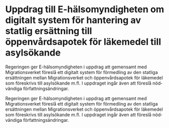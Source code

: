 # Uppdrag till E-hälsomyndigheten om digitalt system för hantering av statlig ersättning till öppenvårdsapotek för läkemedel till asylsökande

Regeringen ger E-hälso­myndig­heten i upp­drag att gemen­samt med Migrations­verket föreslå ett digitalt system för för­medling av den statliga ersätt­ningen mellan Migrations­verket och öppen­vårds­apotek för läke­medel som före­skrivs till asyl­sökande m.fl. I upp­draget ingår även att före­slå nöd­vändiga författ­nings­ändringar.

Regeringen ger E-hälso­myndig­heten i upp­drag att gemen­samt med Migrations­verket föreslå ett digitalt system för för­medling av den statliga ersätt­ningen mellan Migrations­verket och öppen­vårds­apotek för läke­medel som före­skrivs till asyl­sökande m.fl. I upp­draget ingår även att före­slå nöd­vändiga författ­nings­ändringar.
